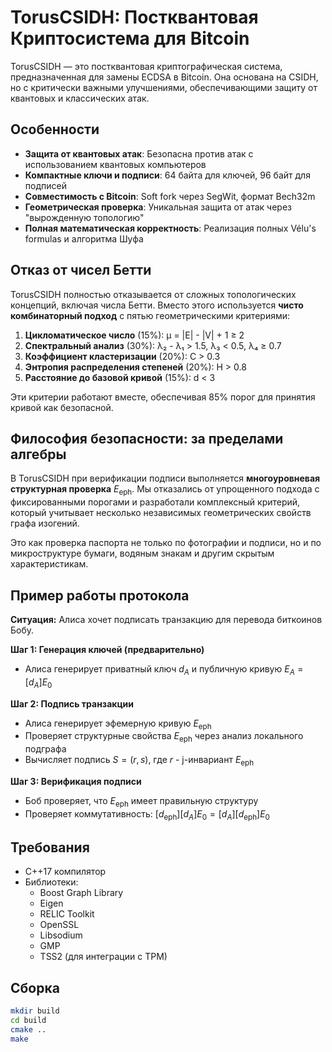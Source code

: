 # TorusCSIDH: Постквантовая Криптосистема для Bitcoin

TorusCSIDH — это постквантовая криптографическая система, предназначенная для замены ECDSA в Bitcoin. Она основана на CSIDH, но с критически важными улучшениями, обеспечивающими защиту от квантовых и классических атак.

## Особенности

- **Защита от квантовых атак**: Безопасна против атак с использованием квантовых компьютеров
- **Компактные ключи и подписи**: 64 байта для ключей, 96 байт для подписей
- **Совместимость с Bitcoin**: Soft fork через SegWit, формат Bech32m
- **Геометрическая проверка**: Уникальная защита от атак через "вырожденную топологию"
- **Полная математическая корректность**: Реализация полных Vélu's formulas и алгоритма Шуфа

## Отказ от чисел Бетти

TorusCSIDH полностью отказывается от сложных топологических концепций, включая числа Бетти. Вместо этого используется **чисто комбинаторный подход** с пятью геометрическими критериями:

1. **Цикломатическое число** (15%): μ = |E| - |V| + 1 ≥ 2
2. **Спектральный анализ** (30%): λ₂ - λ₁ > 1.5, λ₃ < 0.5, λ₄ ≥ 0.7
3. **Коэффициент кластеризации** (20%): C > 0.3
4. **Энтропия распределения степеней** (20%): H > 0.8
5. **Расстояние до базовой кривой** (15%): d < 3

Эти критерии работают вместе, обеспечивая 85% порог для принятия кривой как безопасной.

## Философия безопасности: за пределами алгебры

В TorusCSIDH при верификации подписи выполняется **многоуровневая структурная проверка** $E_{\text{eph}}$. Мы отказались от упрощенного подхода с фиксированными порогами и разработали комплексный критерий, который учитывает несколько независимых геометрических свойств графа изогений.

Это как проверка паспорта не только по фотографии и подписи, но и по микроструктуре бумаги, водяным знакам и другим скрытым характеристикам.

## Пример работы протокола

**Ситуация:** Алиса хочет подписать транзакцию для перевода биткоинов Бобу.

**Шаг 1: Генерация ключей (предварительно)**
- Алиса генерирует приватный ключ $d_A$ и публичную кривую $E_A = [d_A]E_0$

**Шаг 2: Подпись транзакции**
- Алиса генерирует эфемерную кривую $E_{\text{eph}}$
- Проверяет структурные свойства $E_{\text{eph}}$ через анализ локального подграфа
- Вычисляет подпись $S = (r, s)$, где $r$ - j-инвариант $E_{\text{eph}}$

**Шаг 3: Верификация подписи**
- Боб проверяет, что $E_{\text{eph}}$ имеет правильную структуру
- Проверяет коммутативность: $[d_{\text{eph}}][d_A]E_0 = [d_A][d_{\text{eph}}]E_0$

## Требования

- C++17 компилятор
- Библиотеки:
  - Boost Graph Library
  - Eigen
  - RELIC Toolkit
  - OpenSSL
  - Libsodium
  - GMP
  - TSS2 (для интеграции с TPM)

## Сборка

```bash
mkdir build
cd build
cmake ..
make
